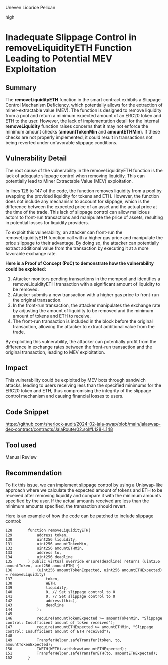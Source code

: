 Uneven Licorice Pelican

high

# Inadequate Slippage Control in removeLiquidityETH Function Leading to Potential MEV Exploitation

## Summary
The **removeLiquidityETH** function in the smart contract exhibits a Slippage Control Mechanism Deficiency, which potentially allows for the extraction of miner-extractable value (MEV). The function is designed to remove liquidity from a pool and return a minimum expected amount of an ERC20 token and ETH to the user. However, the lack of implementation detail for the internal **removeLiquidity** function raises concerns that it may not enforce the minimum amount checks (**amountTokenMin** and **amountETHMin**). If these checks are not properly implemented, it could result in transactions not being reverted under unfavorable slippage conditions. 
## Vulnerability Detail
The root cause of the vulnerability in the removeLiquidityETH function is the lack of adequate slippage control when removing liquidity. This can potentially lead to Miner Extractable Value (MEV) exploitation.

In lines 128 to 147 of the code, the function removes liquidity from a pool by swapping the provided liquidity for tokens and ETH. However, the function does not include any mechanism to account for slippage, which is the difference between the expected price of an asset and the actual price at the time of the trade. This lack of slippage control can allow malicious actors to front-run transactions and manipulate the price of assets, resulting in potential losses for liquidity providers.

To exploit this vulnerability, an attacker can front-run the removeLiquidityETH function call with a higher gas price and manipulate the price slippage to their advantage. By doing so, the attacker can potentially extract additional value from the transaction by executing it at a more favorable exchange rate.

**Here is a Proof of Concept (PoC) to demonstrate how the vulnerability could be exploited:**

1. Attacker monitors pending transactions in the mempool and identifies a removeLiquidityETH transaction with a significant amount of liquidity to be removed.
2. Attacker submits a new transaction with a higher gas price to front-run the original transaction.
3. In the front-run transaction, the attacker manipulates the exchange rate by adjusting the amount of liquidity to be removed and the minimum amount of tokens and ETH to receive.
4. The front-run transaction is included in the block before the original transaction, allowing the attacker to extract additional value from the trade.

By exploiting this vulnerability, the attacker can potentially profit from the difference in exchange rates between the front-run transaction and the original transaction, leading to MEV exploitation.
## Impact
This vulnerability could be exploited by MEV bots through sandwich attacks, leading to users receiving less than the specified minimums for the ERC20 token and ETH, thus compromising the integrity of the slippage control mechanism and causing financial losses to users.
## Code Snippet
https://github.com/sherlock-audit/2024-02-jala-swap/blob/main/jalaswap-dex-contract/contracts/JalaRouter02.sol#L128-L148
## Tool used

Manual Review

## Recommendation
To fix this issue, we can implement slippage control by using a Uniswap-like approach where we calculate the expected amount of tokens and ETH to be received after removing liquidity and compare it with the minimum amounts specified by the user. If the actual amounts received are less than the minimum amounts specified, the transaction should revert.

Here is an example of how the code can be patched to include slippage control:

```solidity
128       function removeLiquidityETH(
129           address token,
130           uint256 liquidity,
131           uint256 amountTokenMin,
132           uint256 amountETHMin,
133           address to,
134           uint256 deadline
135       ) public virtual override ensure(deadline) returns (uint256 amountToken, uint256 amountETH) {
136           (uint256 amountTokenExpected, uint256 amountETHExpected) = removeLiquidity(
137               token,
138               WETH,
139               liquidity,
140               0, // Set slippage control to 0
141               0, // Set slippage control to 0
142               address(this),
143               deadline
144           );
145           
146           require(amountTokenExpected >= amountTokenMin, "Slippage control: Insufficient amount of token received");
147           require(amountETHExpected >= amountETHMin, "Slippage control: Insufficient amount of ETH received");
148           
149           TransferHelper.safeTransfer(token, to, amountTokenExpected);
150           IWETH(WETH).withdraw(amountETHExpected);
151           TransferHelper.safeTransferETH(to, amountETHExpected);
152       }
```
